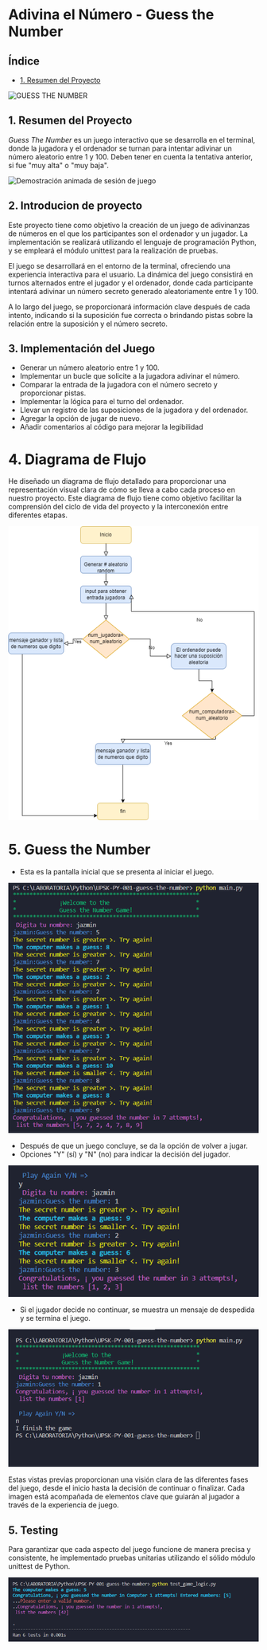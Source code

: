 # Adivina el Número - Guess the Number

## Índice

- [1. Resumen del Proyecto](#1-resumen-del-proyecto)


![GUESS THE
NUMBER](https://firebasestorage.googleapis.com/v0/b/laboratoria-945ea.appspot.com/o/guess-the-number.png?alt=media)

## 1. Resumen del Proyecto

_Guess The Number_ es un juego interactivo que se desarrolla en el terminal,
donde la jugadora y el ordenador se turnan para intentar adivinar un número
aleatorio entre 1 y 100. Deben tener en cuenta la tentativa anterior, si fue
"muy alta" o "muy baja".

![Demostración animada de sesión de juego](https://firebasestorage.googleapis.com/v0/b/laboratoria-945ea.appspot.com/o/guess-the-number-demo.gif?alt=media)

## 2. Introducion de proyecto 


Este proyecto tiene como objetivo la creación de un juego de adivinanzas de números en el que los participantes son el ordenador y un jugador. La implementación se realizará utilizando el lenguaje de programación Python, y se empleará el módulo unittest para la realización de pruebas.

El juego se desarrollará en el entorno de la terminal, ofreciendo una experiencia interactiva para el usuario. La dinámica del juego consistirá en turnos alternados entre el jugador y el ordenador, donde cada participante intentará adivinar un número secreto generado aleatoriamente entre 1 y 100.

A lo largo del juego, se proporcionará información clave después de cada intento, indicando si la suposición fue correcta o brindando pistas sobre la relación entre la suposición y el número secreto.

## 3. Implementación del Juego

- Generar un número aleatorio entre 1 y 100.
- Implementar un bucle que solicite a la jugadora adivinar el número.
- Comparar la entrada de la jugadora con el número secreto y proporcionar pistas.
- Implementar la lógica para el turno del ordenador.
- Llevar un registro de las suposiciones de la jugadora y del ordenador.
- Agregar la opción de jugar de nuevo.
- Añadir comentarios al código para mejorar la legibilidad


# 4. Diagrama de Flujo

He diseñado un diagrama de flujo detallado para proporcionar una representación visual clara de cómo se 
lleva a cabo cada proceso en nuestro proyecto. Este diagrama de flujo tiene como objetivo facilitar la comprensión 
del ciclo de vida del proyecto y la interconexión entre diferentes etapas.

![Diagrama de flujo](img/img_2.png)

# 5. Guess the Number

- Esta es la pantalla inicial que se presenta al iniciar el juego.

![Juega ahora ](img/img_1.png)

- Después de que un juego concluye, se da la opción de volver a jugar.
- Opciones "Y" (sí) y "N" (no) para indicar la decisión del jugador.


![Quieres volver a jugar ](img/img_3.png)

- Si el jugador decide no continuar, se muestra un mensaje de despedida y se termina el juego.

![alt text](img/img_4.png)

Estas vistas previas proporcionan una visión clara de las diferentes fases del juego, desde el inicio hasta la decisión de continuar o finalizar. Cada imagen está acompañada de elementos clave que guiarán al jugador a través de la experiencia de juego.

## 5. Testing 

Para garantizar que cada aspecto del juego funcione de manera precisa y consistente, he implementado pruebas unitarias utilizando el sólido módulo unittest de Python.

![Testing](img/img_5.png)
